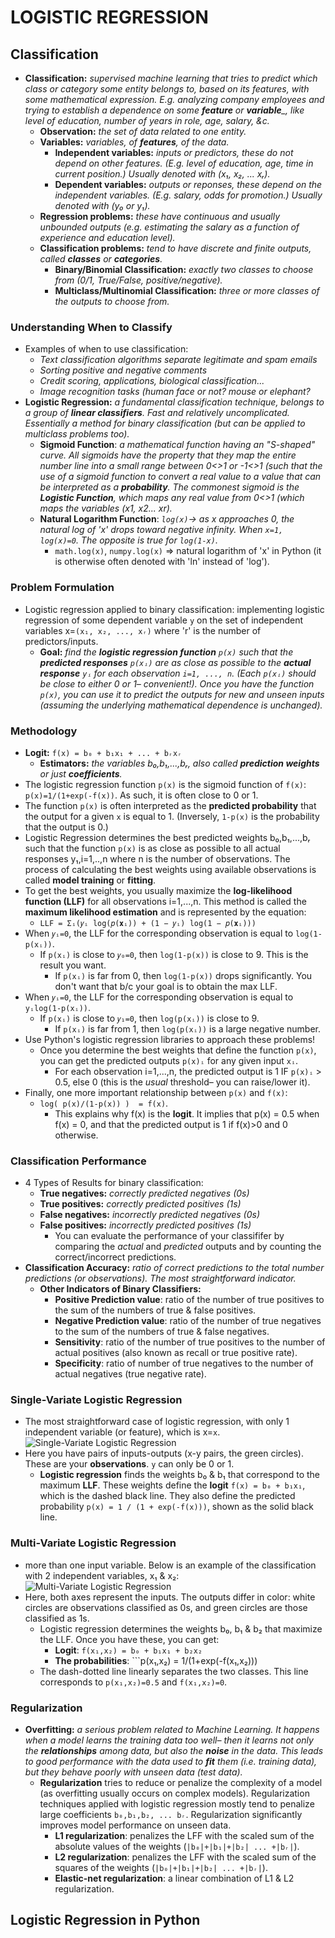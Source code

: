 # LOGISTIC REGRESSION


## Classification
- **Classification:** *supervised machine learning that tries to predict which class or category some entity belongs to, based on its features, with some mathematical expression. E.g. analyzing company employees and trying to establish a dependence on some __feature__ or __variable___, like level of education, number of years in role, age, salary, &c.*
  - **Observation:** *the set of data related to one entity.*
  - **Variables:** *variables, of __features__, of the data.*
    - **Independent variables:** *inputs or predictors, these do not depend on other features. (E.g. level of education, age, time in current position.) Usually denoted with (x₁, x₂, ... xᵣ).*
    - **Dependent variables:** *outputs or reponses, these depend on the independent variables. (E.g. salary, odds for promotion.) Usually denoted with (y₀ or y₁).*
  - **Regression problems:** *these have continuous and usually unbounded outputs (e.g. estimating the salary as a function of experience and education level).*
  - **Classification problems:** *tend to have discrete and finite outputs, called __classes__ or __categories__.*
    - **Binary/Binomial Classification:** *exactly two classes to choose from (0/1, True/False, positive/negative).*
    - **Multiclass/Multinomial Classification:** *three or more classes of the outputs to choose from.*

### Understanding When to Classify
- Examples of when to use classification:
  - *Text classification algorithms separate legitimate and spam emails*
  - *Sorting positive and negative comments*
  - *Credit scoring, applications, biological classification...*
  - *Image recognition tasks (human face or not? mouse or elephant?*
- **Logistic Regression:** *a fundamental classification technique, belongs to a group of __linear classifiers__. Fast and relatively uncomplicated. Essentially a method for binary classification (but can be applied to multiclass problems too).*
  - **Sigmoid Function**: *a mathematical function having an "S-shaped" curve. All sigmoids have the property that they map the entire number line into a small range between 0<>1 or -1<>1 (such that the use of a sigmoid function to convert a real value to a value that can be interpreted as a __probability__. The commonest sigmoid is the __Logistic Function__, which maps any real value from 0<>1 (which maps the variables (x1, x2... xr).*
  - **Natural Logarithm Function**: *```log(x)```-> as x approaches 0, the natural log of 'x' drops toward negative infinity. When ```x=1, log(x)=0```. The opposite is true for ```log(1-x)```.*
    - ```math.log(x)```, ```numpy.log(x)``` => natural logarithm of 'x' in Python (it is otherwise often denoted with 'ln' instead of 'log').



### Problem Formulation
- Logistic regression applied to binary classification: implementing logistic regression of some dependent variable ```y``` on the set of independent variables x=```(x₁, x₂, ..., xᵣ)``` where 'r' is the number of predictors/inputs.
  - **Goal:** *find the __logistic regression function__ ```p(x)``` such that the __predicted responses__ ```p(xᵢ)``` are as close as possible to the __actual response__ ```yᵢ``` for each observation ```i=1, ..., n```. (Each ```p(xᵢ)``` should be close to either 0 or 1– convenient!). Once you have the function ```p(x)```, you can use it to predict the outputs for new and unseen inputs (assuming the underlying mathematical dependence is unchanged).*

### Methodology
- **Logit:** ```f(x) = b₀ + b₁x₁ + ... + bᵣxᵣ```
  - **Estimators:** *the variables b₀,b₁,...,bᵣ, also called __prediction weights__ or just __coefficients__.*
- The logistic regression function ```p(x)``` is the sigmoid function of ```f(x)```: ```p(x)=1/(1+exp(-f(x))```. As such, it is often close to 0 or 1. 
- The function ```p(x)``` is often interpreted as the __predicted probability__ that the output for a given ```x``` is equal to 1. (Inversely, ```1-p(x)``` is the probability that the output is 0.)
- Logistic Regression determines the best predicted weights b₀,b₁,...,bᵣ such that the function ```p(x)``` is as close as possible to all actual responses y₁,i=1,..,n where n is the number of observations. The process of calculating the best weights using available observations is called __model training__ or __fitting__.
- To get the best weights, you usually maximize the __log-likelihood function (LLF)__ for all observations i=1,...,n. This method is called the __maximum likelihood estimation__ and is represented by the equation:
  - ```LLF = Σᵢ(𝑦ᵢ log(𝑝(𝐱ᵢ)) + (1 − 𝑦ᵢ) log(1 − 𝑝(𝐱ᵢ)))```
- When ```𝑦ᵢ=0```, the LLF for the corresponding observation is equal to ```log(1-p(xᵢ))```.
  - If ```p(xᵢ)``` is close to ```𝑦₀=0```, then ```log(1-p(x))``` is close to 9. This is the result you want.
    - If ```p(xᵢ)``` is far from 0, then ```log(1-p(x))``` drops significantly. You don't want that b/c your goal is to obtain the max LLF.
- When ```𝑦ᵢ=0```, the LLF for the corresponding observation is equal to ```yᵢlog(1-p(xᵢ))```.
  - If ```p(xᵢ)``` is close to ```𝑦₁=0```, then ```log(p(xᵢ))``` is close to 9. 
    - If ```p(xᵢ)``` is far from 1, then ```log(p(xᵢ))``` is a large negative number.
- Use Python's logistic regression libraries to approach these problems!
  - Once you determine the best weights that define the function ```p(x)```, you can get the predicted outputs ```p(x)ᵢ``` for any given input ```xᵢ```.
    - For each observation i=1,...,n, the predicted output is 1 IF ```p(x)ᵢ``` > 0.5, else 0 (this is the *usual* threshold– you can raise/lower it).
- Finally, one more important relationship between ```p(x)``` and ```f(x)```:
  - ```log( p(x)/(1-p(x)) )  = f(x)```.
    - This explains why f(x) is the __logit__. It implies that p(x) = 0.5 when f(x) = 0, and that the predicted output is 1 if f(x)>0 and 0 otherwise.
    
    
### Classification Performance
- 4 Types of Results for binary classification:
  - **True negatives:** *correctly predicted negatives (0s)*
  - **True positives:** *correctly predicted positives (1s)*
  - **False negatives:** *incorrectly predicted negatives (0s)*
  - **False positives:** *incorrectly predicted positives (1s)*
    - You can evaluate the performance of your classififer by comparing the *actual* and *predicted* outputs and by counting the correct/incorrect predictions.
- **Classification Accuracy:** *ratio of correct predictions to the total number predictions (or observations). The most straightforward indicator.*
  - **Other Indicators of Binary Classifiers:**
    - **Positive Prediction value**: ratio of the number of true positives to the sum of the numbers of true & false positives.
    - **Negative Prediction value**: ratio of the number of true negatives to the sum of the numbers of true & false negatives.
    - **Sensitivity**: ratio of the number of true positives to the number of actual positives (also known as recall or true positive rate).
    - **Specificity**: ratio of number of true negatives to the number of actual negatives (true negative rate).


### Single-Variate Logistic Regression
- The most straightforward case of logistic regression, with only 1 independent variable (or feature), which is x=```x```.
![Single-Variate Logistic Regression](https://files.realpython.com/media/log-reg-2.e88a21607ba3.png)
- Here you have pairs of inputs-outputs (x-y pairs, the green circles). These are your __observations__. ```y``` can only be 0 or 1.
  - __Logistic regression__ finds the weights b₀ & b₁ that correspond to the maximum __LLF__. These weights define the __logit__ ```f(x) = b₀ + b₁x₁```, which is the dashed black line. They also define the predicted probability ```p(x) = 1 / (1 + exp(-f(x)))```, shown as the solid black line.

### Multi-Variate Logistic Regression
- more than one input variable. Below is an example of the classification with 2 independent variables, x₁ & x₂:
![Multi-Variate Logistic Regression](https://files.realpython.com/media/log-reg-3.b1634d335c4f.png)
- Here, both axes represent the inputs. The outputs differ in color: white circles are observations classified as 0s, and green circles are those classified as 1s.
  - Logistic regression determines the weights b₀, b₁ & b₂ that maximize the LLF. Once you have these, you can get:
    - __Logit__: ```f(x₁,x₂) = b₀ + b₁x₁ + b₂x₂```
    - __The probabilities__: ```p(x₁,x₂) = 1/(1+exp(-f(x₁,x₂)))
  - The dash-dotted line linearly separates the two classes. This line corresponds to ```p(x₁,x₂)=0.5``` and ```f(x₁,x₂)=0```.

### Regularization
- **Overfitting:** *a serious problem related to Machine Learning. It happens when a model learns the training data too well– then it learns not only the __relationships__ among data, but also the __noise__ in the data. This leads to good performance with the data used to __fit__ them (i.e. training data), but they behave poorly with unseen data (test data).*
  - __Regularization__ tries to reduce or penalize the complexity of a model (as overfitting usually occurs on complex models). Regularization techniques applied with logistic regression mostly tend to penalize large coefficients ```b₀,b₁,b₂, ... bᵣ```. Regularization significantly improves model performance on unseen data.
    - **L1 regularization**: penalizes the LFF with the scaled sum of the absolute values of the weights (```|b₀|+|b₁|+|b₂| ... +|bᵣ|```).
    - **L2 regularization**: penalizes the LFF with the scaled sum of the squares of the weights (```|b₀|+|b₁|+|b₂| ... +|bᵣ|```).
    - **Elastic-net regularization**: a linear combination of L1 & L2 regularization.

## Logistic Regression in Python

###




